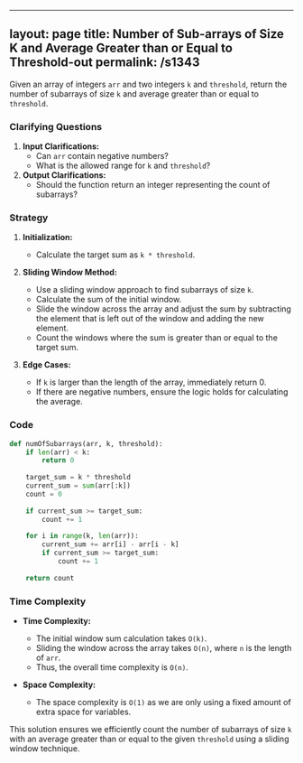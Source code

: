 
---
layout: page
title:  Number of Sub-arrays of Size K and Average Greater than or Equal to Threshold-out
permalink: /s1343
---

Given an array of integers `arr` and two integers `k` and `threshold`, return the number of subarrays of size `k` and average greater than or equal to `threshold`.

### Clarifying Questions
1. **Input Clarifications:**
    - Can `arr` contain negative numbers?
    - What is the allowed range for `k` and `threshold`?
2. **Output Clarifications:**
    - Should the function return an integer representing the count of subarrays?

### Strategy

1. **Initialization:**
    - Calculate the target sum as `k * threshold`.

2. **Sliding Window Method:**
    - Use a sliding window approach to find subarrays of size `k`.
    - Calculate the sum of the initial window.
    - Slide the window across the array and adjust the sum by subtracting the element that is left out of the window and adding the new element.
    - Count the windows where the sum is greater than or equal to the target sum.

3. **Edge Cases:**
    - If `k` is larger than the length of the array, immediately return 0.
    - If there are negative numbers, ensure the logic holds for calculating the average.

### Code

```python
def numOfSubarrays(arr, k, threshold):
    if len(arr) < k:
        return 0
    
    target_sum = k * threshold
    current_sum = sum(arr[:k])
    count = 0
    
    if current_sum >= target_sum:
        count += 1
    
    for i in range(k, len(arr)):
        current_sum += arr[i] - arr[i - k]
        if current_sum >= target_sum:
            count += 1
    
    return count
```

### Time Complexity

- **Time Complexity:**
    - The initial window sum calculation takes `O(k)`.
    - Sliding the window across the array takes `O(n)`, where `n` is the length of `arr`.
    - Thus, the overall time complexity is `O(n)`.

- **Space Complexity:**
    - The space complexity is `O(1)` as we are only using a fixed amount of extra space for variables.

This solution ensures we efficiently count the number of subarrays of size `k` with an average greater than or equal to the given `threshold` using a sliding window technique.